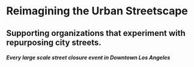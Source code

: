  # Reimagining the Urban Streetscape

 ## Supporting organizations that experiment with repurposing city streets.

 ##### Every large scale street closure event in Downtown Los Angeles